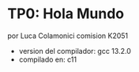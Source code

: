 # TP0: Hola Mundo

por Luca Colamonici
comision K2051

* version del compilador: gcc 13.2.0
* compilado en: c11

